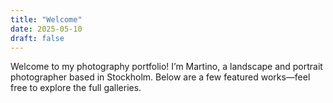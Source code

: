 ```yaml
---
title: "Welcome"
date: 2025-05-10
draft: false
---
```


Welcome to my photography portfolio! I’m Martino, a landscape and portrait photographer based in Stockholm. Below are a few featured works—feel free to explore the full galleries.